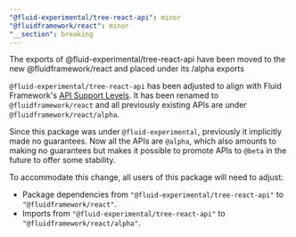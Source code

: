 ```yaml
---
"@fluid-experimental/tree-react-api": minor
"@fluidframework/react": minor
"__section": breaking
---
```

The exports of @fluid-experimental/tree-react-api have been moved to the new @fluidframework/react and placed under its /alpha exports

`@fluid-experimental/tree-react-api` has been adjusted to align with Fluid Framework's [API Support Levels](https://fluidframework.com/docs/build/releases-and-apitags/#api-support-levels).
It has been renamed to `@fluidframework/react` and all previously existing APIs are under `@fluidframework/react/alpha`.

Since this package was under `@fluid-experimental`, previously it implicitly made no guarantees.
Now all the APIs are `@alpha`, which also amounts to making no guarantees but makes it possible to promote APIs to `@beta` in the future to offer some stability.

To accommodate this change, all users of this package will need to adjust:
- Package dependencies from `"@fluid-experimental/tree-react-api"` to `"@fluidframework/react"`.
- Imports from `"@fluid-experimental/tree-react-api"` to `"@fluidframework/react/alpha"`.
